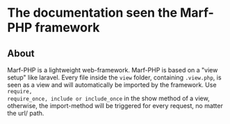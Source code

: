 <h1>The documentation seen the Marf-PHP framework</h1>

<h2>About</h2>

Marf-PHP is a lightweight web-framework. Marf-PHP is based on a "view setup" like laravel. Every file inside the <code>view</code> folder, containing <code>.view.php</code>, is seen as a view and will automatically be imported by the framework. Use <code>require, require_once, include or include_once</code> in the show method of a view, otherwise, the import-method will be triggered for every request, no matter the url/ path.

